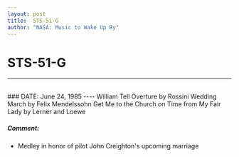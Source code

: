 ```yaml
---
layout: post
title:  STS-51-G
author: "NASA: Music to Wake Up By"
---
```


# STS-51-G
----
<br/>
### DATE: June 24, 1985
----
William Tell Overture by Rossini
Wedding March by Felix Mendelssohn
Get Me to the Church on Time from My Fair Lady by Lerner and Loewe

##### Comment:
* Medley in honor of pilot John Creighton's upcoming marriage

